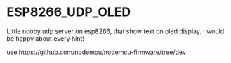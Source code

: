 # ESP8266_UDP_OLED
Little nooby udp server on esp8266, that show text on oled display. 
I would be happy about every hint!

use https://github.com/nodemcu/nodemcu-firmware/tree/dev
